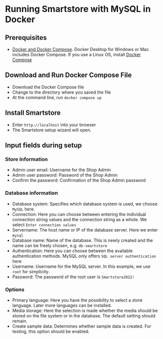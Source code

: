 # Running Smartstore with MySQL in Docker
## Prerequisites
 * [Docker and Docker Compose](https://www.docker.com/). Docker Desktop for Windows or Mac includes Docker Compose. If you use a Linux OS, install [Docker Compose](https://docs.docker.com/compose/install/)
## Download and Run Docker Compose File
* Download the Docker Compose file
* Change to the directory where you saved the file
* At the command line, run `docker compose up`
## Install Smartstore
* Enter `http://localhost` into your browser
* The Smartstore setup wizard will open.
## Input fields during setup
### Store Information
+ Admin user email: Username for the Shop Admin
+ Admin user password: Password of the Shop Admin
+ Confirm the password: Confirmation of the Shop Admin password
### Database information
+ Database system: Specifies which database system is used, we choose `MySQL` here.
+ Connection: Here you can choose between entering the individual connection string values and the connection string as a whole. We select `Enter connection values`
+ Servername: The host name or IP of the database server. Here we enter `mysql`
+ Database name: Name of the database. This is newly created and the name can be freely chosen, e.g. `db-smartstore`
+ Authentication: Here you can choose between the available authentication methods. MySQL only offers `SQL server authentication` here
+ Username: Username for the MySQL server. In this example, we use `root` for simplicity. 
+ Password: The password of the root user is `Smartstore2022!`
### Options
+ Primary language: Here you have the possibility to select a store language. Later more languages can be installed.
+ Media storage: Here the selection is made whether the media should be stored on the file system or in the database. The default setting should remain.
+ Create sample data: Determines whether sample data is created. For testing, this option should be enabled.
